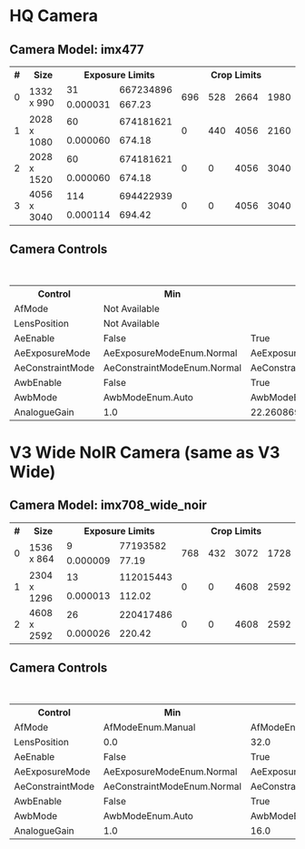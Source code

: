 # HQ Camera
<h2>Camera Model: imx477</h2>
<table>
<tr><th>#</th><th>Size</th><th colspan=2>Exposure Limits</th><th colspan=4>Crop Limits</th></tr>
<tr>
<td rowspan=2>0</td>
<td rowspan=2>1332 x 990</td>
<td>31</td><td>667234896</td>
<td rowspan=2>696</td><td rowspan=2>528</td><td rowspan=2>2664</td><td rowspan=2>1980</td>

</tr>
<tr><td>0.000031</td><td>667.23</td></tr>
<tr>
<td rowspan=2>1</td>
<td rowspan=2>2028 x 1080</td>
<td>60</td><td>674181621</td>
<td rowspan=2>0</td><td rowspan=2>440</td><td rowspan=2>4056</td><td rowspan=2>2160</td>

</tr>
<tr><td>0.000060</td><td>674.18</td></tr>
<tr>
<td rowspan=2>2</td>
<td rowspan=2>2028 x 1520</td>
<td>60</td><td>674181621</td>
<td rowspan=2>0</td><td rowspan=2>0</td><td rowspan=2>4056</td><td rowspan=2>3040</td>

</tr>
<tr><td>0.000060</td><td>674.18</td></tr>
<tr>
<td rowspan=2>3</td>
<td rowspan=2>4056 x 3040</td>
<td>114</td><td>694422939</td>
<td rowspan=2>0</td><td rowspan=2>0</td><td rowspan=2>4056</td><td rowspan=2>3040</td>

</tr>
<tr><td>0.000114</td><td>694.42</td></tr>
</table>
<h2>Camera Controls</h2></br>
<table>
<tr><th>Control</th><th>Min</th><th>Max</th><th>Default</th></tr>
<tr><td>AfMode</td><td colspan="3">Not Available</td></tr>
<tr><td>LensPosition</td><td colspan="3">Not Available</td></tr>
<tr><td>AeEnable</td><td>False</td><td>True</td><td>None</td></tr>
<tr><td>AeExposureMode</td><td>AeExposureModeEnum.Normal</td><td>AeExposureModeEnum.Custom</td><td>AeExposureModeEnum.Normal</td></tr>
<tr><td>AeConstraintMode</td><td>AeConstraintModeEnum.Normal</td><td>AeConstraintModeEnum.Custom</td><td>AeConstraintModeEnum.Normal</td></tr>
<tr><td>AwbEnable</td><td>False</td><td>True</td><td>None</td></tr>
<tr><td>AwbMode</td><td>AwbModeEnum.Auto</td><td>AwbModeEnum.Custom</td><td>AwbModeEnum.Auto</td></tr>
<tr><td>AnalogueGain</td><td>1.0</td><td>22.2608699798584</td><td>None</td></tr>
</table>

# V3 Wide NoIR Camera (same as V3 Wide)
<h2>Camera Model: imx708_wide_noir</h2>
<table>
<tr><th>#</th><th>Size</th><th colspan=2>Exposure Limits</th><th colspan=4>Crop Limits</th></tr>
<tr>
<td rowspan=2>0</td>
<td rowspan=2>1536 x 864</td>
<td>9</td><td>77193582</td>
<td rowspan=2>768</td><td rowspan=2>432</td><td rowspan=2>3072</td><td rowspan=2>1728</td>

</tr>
<tr><td>0.000009</td><td>77.19</td></tr>
<tr>
<td rowspan=2>1</td>
<td rowspan=2>2304 x 1296</td>
<td>13</td><td>112015443</td>
<td rowspan=2>0</td><td rowspan=2>0</td><td rowspan=2>4608</td><td rowspan=2>2592</td>

</tr>
<tr><td>0.000013</td><td>112.02</td></tr>
<tr>
<td rowspan=2>2</td>
<td rowspan=2>4608 x 2592</td>
<td>26</td><td>220417486</td>
<td rowspan=2>0</td><td rowspan=2>0</td><td rowspan=2>4608</td><td rowspan=2>2592</td>

</tr>
<tr><td>0.000026</td><td>220.42</td></tr>
</table>
<h2>Camera Controls</h2></br>
<table>
<tr><th>Control</th><th>Min</th><th>Max</th><th>Default</th></tr>
<tr><td>AfMode</td><td>AfModeEnum.Manual</td><td>AfModeEnum.Continuous</td><td>AfModeEnum.Manual</td></tr>
<tr><td>LensPosition</td><td>0.0</td><td>32.0</td><td>1.0</td></tr>
<tr><td>AeEnable</td><td>False</td><td>True</td><td>None</td></tr>
<tr><td>AeExposureMode</td><td>AeExposureModeEnum.Normal</td><td>AeExposureModeEnum.Custom</td><td>AeExposureModeEnum.Normal</td></tr>
<tr><td>AeConstraintMode</td><td>AeConstraintModeEnum.Normal</td><td>AeConstraintModeEnum.Custom</td><td>AeConstraintModeEnum.Normal</td></tr>
<tr><td>AwbEnable</td><td>False</td><td>True</td><td>None</td></tr>
<tr><td>AwbMode</td><td>AwbModeEnum.Auto</td><td>AwbModeEnum.Custom</td><td>AwbModeEnum.Auto</td></tr>
<tr><td>AnalogueGain</td><td>1.0</td><td>16.0</td><td>None</td></tr>
</table>
